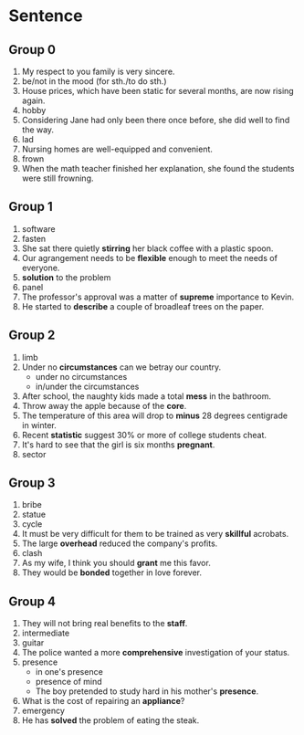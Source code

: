 # Sentence

## Group 0

1. My respect to you family is very sincere.
2. be/not in the mood (for sth./to do sth.)
3. House prices, which have been static for several months, are now rising again.
4. hobby
5. Considering Jane had only been there once before, she did well to find the way.
6. lad
7. Nursing homes are well-equipped and convenient.
8. frown
9. When the math teacher finished her explanation, she found the students were still frowning.

## Group 1

1. software
2. fasten
3. She sat there quietly **stirring** her black coffee with a plastic spoon.
4. Our agrangement needs to be **flexible** enough to meet the needs of everyone.
5. **solution** to the problem
6. panel
7. The professor's approval was a matter of **supreme** importance to Kevin.
8. He started to **describe** a couple of broadleaf trees on the paper.

## Group 2

1. limb
2. Under no **circumstances** can we betray our country.
   - under no circumstances
   - in/under the circumstances
3. After school, the naughty kids made a total **mess** in the bathroom.
4. Throw away the apple because of the **core**.
5. The temperature of this area will drop to **minus** 28 degrees centigrade in winter.
6. Recent **statistic** suggest 30% or more of college students cheat.
7. It's hard to see that the girl is six months **pregnant**.
8. sector

## Group 3

1. bribe
2. statue
3. cycle
4. It must be very difficult for them to be trained as very **skillful** acrobats.
5. The large **overhead** reduced the company's profits.
6. clash
7. As my wife, I think you should **grant** me this favor.
8. They would be **bonded** together in love forever.

## Group 4

1. They will not bring real benefits to the **staff**.
2. intermediate
3. guitar
4. The police wanted a more **comprehensive** investigation of your status.
5. presence
   - in one's presence
   - presence of mind
   - The boy pretended to study hard in his mother's **presence**.
6. What is the cost of repairing an **appliance**?
7. emergency
8. He has **solved** the problem of eating the steak.
